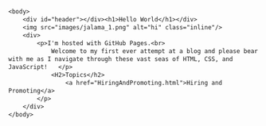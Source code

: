 <html>
	<head>
		<link rel="stylesheet" href="styles.css">
	</head>
		
	<body>
		<div id="header"></div><h1>Hello World</h1></div>
		<img src="images/jalama_1.png" alt="hi" class="inline"/>
		<div>
			<p>I'm hosted with GitHub Pages.<br>
				Welcome to my first ever attempt at a blog and please bear with me as I navigate through these vast seas of HTML, CSS, and JavaScript!   </p>
				<H2>Topics</h2>
					<a href="HiringAndPromoting.html">Hiring and Promoting</a>
			</p>
		</div>		
	</body>
</html>

